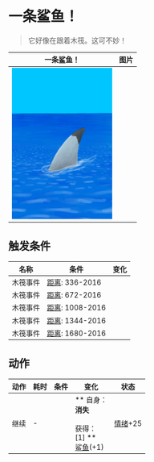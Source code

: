# 一条鲨鱼！  
> 它好像在跟着木筏。这可不妙！  
  
  一条鲨鱼！  |   图片   
 ----  |  ----:   
   |  <img decoding="async" src="Sprite/SharkVisitor.png" href="a.md" style="max-width:300px;max-height:300px;">   
  
## 触发条件  
名称  |  条件  |  变化  
----  |  ----  |  ----  
木筏事件  |  [距离](Distance.md): 336-2016  |    
木筏事件  |  [距离](Distance.md): 672-2016  |    
木筏事件  |  [距离](Distance.md): 1008-2016  |    
木筏事件  |  [距离](Distance.md): 1344-2016  |    
木筏事件  |  [距离](Distance.md): 1680-2016  |    
## 动作  
动作  |  耗时  |  条件  |  变化  |  状态  
----  |  ----  |  ----  |  ----  |  ----  
继续<br>  |  -  |    |  ** 自身：**<br>消失<br><br>** 获得： **<br>** [1] **<br>  [鲨鱼](SharkVisitor.md)(+1)<br>  |  [情绪](Morale.md)+25  


<script>document.title="一条鲨鱼！ - 卡牌生存百科 Card Survival Wiki";</script>